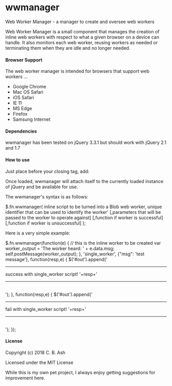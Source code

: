 # wwmanager
Web Worker Manager - a manager to create and oversee web workers

Web Worker Manager is a small component that manages the creation of inline web workers with respect to what a given browser on a device can handle. It also monitors each web worker, reusing workers as needed or terminating them when they are idle and no longer needed.

#### Browser Support

The web worker manager is intended for browsers that support web workers ...

- Google Chrome
- Mac OS Safari
- iOS Safari
- IE 11
- MS Edge
- Firefox
- Samsung Internet

#### Dependencies

wwmanager has been tested on jQuery 3.3.1 but should work with jQuery 2.1 and 1.7

#### How to use

Just place before your closing <body> tag, add:

<script type="text/javascript" src="src/wwmanager.js"></script>

Once loaded, wwmanager will attach itself to the currently loaded instance of jQuery and be available for use.

The wwmanager's syntax is as follows:

$.fn.wwmanager(
  inline script to be turned into a Blob web worker,
  unique identifier that can be used to identify the worker'
  [,parameters that will be passed to the worker to operate against]
  [,function if worker is successful]
  [,function if worker is unsuccessful]
  );

Here is a very simple example:

$.fn.wwmanager(function(e) {
    // this is the inline worker to be created
    var worker_output = 'The worker heard: ' + e.data.msg;
    self.postMessage(worker_output);
  },
  'single_worker',
  {"msg": 'test message'},
  function(resp,e) {
      $('#out').append('<hr><div> success with single_worker script! '+resp+'</div><hr><br>');
  },
  function(resp,e) {
      $('#out').append('<hr><div> fail with single_worker script! '+resp+'</div><hr><br>');
  });




#### License

Copyright (c) 2018 C. B. Ash

Licensed under the MIT License

While this is my own pet project, I always enjoy getting suggestions for improvement here.
